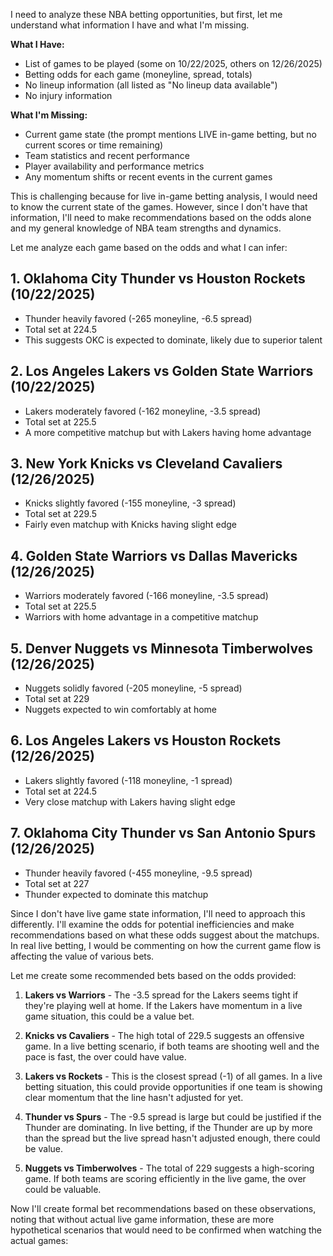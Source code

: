 I need to analyze these NBA betting opportunities, but first, let me understand what information I have and what I'm missing.

**What I Have:**
- List of games to be played (some on 10/22/2025, others on 12/26/2025)
- Betting odds for each game (moneyline, spread, totals)
- No lineup information (all listed as "No lineup data available")
- No injury information

**What I'm Missing:**
- Current game state (the prompt mentions LIVE in-game betting, but no current scores or time remaining)
- Team statistics and recent performance
- Player availability and performance metrics
- Any momentum shifts or recent events in the current games

This is challenging because for live in-game betting analysis, I would need to know the current state of the games. However, since I don't have that information, I'll need to make recommendations based on the odds alone and my general knowledge of NBA team strengths and dynamics.

Let me analyze each game based on the odds and what I can infer:

## 1. Oklahoma City Thunder vs Houston Rockets (10/22/2025)
- Thunder heavily favored (-265 moneyline, -6.5 spread)
- Total set at 224.5
- This suggests OKC is expected to dominate, likely due to superior talent

## 2. Los Angeles Lakers vs Golden State Warriors (10/22/2025)
- Lakers moderately favored (-162 moneyline, -3.5 spread)
- Total set at 225.5
- A more competitive matchup but with Lakers having home advantage

## 3. New York Knicks vs Cleveland Cavaliers (12/26/2025)
- Knicks slightly favored (-155 moneyline, -3 spread)
- Total set at 229.5
- Fairly even matchup with Knicks having slight edge

## 4. Golden State Warriors vs Dallas Mavericks (12/26/2025)
- Warriors moderately favored (-166 moneyline, -3.5 spread)
- Total set at 225.5
- Warriors with home advantage in a competitive matchup

## 5. Denver Nuggets vs Minnesota Timberwolves (12/26/2025)
- Nuggets solidly favored (-205 moneyline, -5 spread)
- Total set at 229
- Nuggets expected to win comfortably at home

## 6. Los Angeles Lakers vs Houston Rockets (12/26/2025)
- Lakers slightly favored (-118 moneyline, -1 spread)
- Total set at 224.5
- Very close matchup with Lakers having slight edge

## 7. Oklahoma City Thunder vs San Antonio Spurs (12/26/2025)
- Thunder heavily favored (-455 moneyline, -9.5 spread)
- Total set at 227
- Thunder expected to dominate this matchup

Since I don't have live game state information, I'll need to approach this differently. I'll examine the odds for potential inefficiencies and make recommendations based on what these odds suggest about the matchups. In real live betting, I would be commenting on how the current game flow is affecting the value of various bets.

Let me create some recommended bets based on the odds provided:

1. **Lakers vs Warriors** - The -3.5 spread for the Lakers seems tight if they're playing well at home. If the Lakers have momentum in a live game situation, this could be a value bet.

2. **Knicks vs Cavaliers** - The high total of 229.5 suggests an offensive game. In a live betting scenario, if both teams are shooting well and the pace is fast, the over could have value.

3. **Lakers vs Rockets** - This is the closest spread (-1) of all games. In a live betting situation, this could provide opportunities if one team is showing clear momentum that the line hasn't adjusted for yet.

4. **Thunder vs Spurs** - The -9.5 spread is large but could be justified if the Thunder are dominating. In live betting, if the Thunder are up by more than the spread but the live spread hasn't adjusted enough, there could be value.

5. **Nuggets vs Timberwolves** - The total of 229 suggests a high-scoring game. If both teams are scoring efficiently in the live game, the over could be valuable.

Now I'll create formal bet recommendations based on these observations, noting that without actual live game information, these are more hypothetical scenarios that would need to be confirmed when watching the actual games: